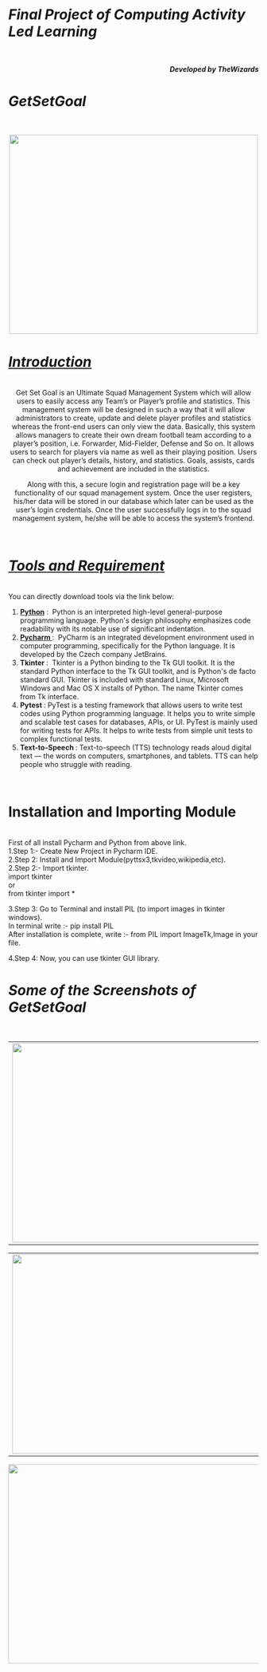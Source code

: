 <h1><b><i>Final Project of Computing Activity Led Learning</i></b></h1>
<br>
<p align ="right"><b><i>Developed by TheWizards</b></i></p>
<h1><b><i>GetSetGoal</b></i></h1>
<br>
<p align = "center">
<img src="https://user-images.githubusercontent.com/51354885/136058342-e08ba2c7-658f-43ac-9a55-0001910419ad.png" height = "400" width = "500"/></p>






<h1><i><u>Introduction</i></u></h1><br>
<div align = "center">Get Set Goal is an Ultimate Squad Management System which will allow users to easily access any Team’s or Player’s profile and statistics. This management system will be designed in such a way that it will allow administrators to create, update and delete player profiles and statistics whereas the front-end users can only view the data. Basically, this system allows managers to create their own dream football team according to a player’s position, i.e. Forwarder, Mid-Fielder, Defense and So on. It allows users to search for players via name as well as their playing position. Users can check out player’s details, history, and statistics. Goals, assists, cards and achievement are included in the statistics. 
 
Along with this, a secure login and registration page will be a key functionality of our squad management system. Once the user registers, his/her data will be stored in our database which later can be used as the user’s login credentials. Once the user successfully logs in to the squad management system, he/she will be able to access the system’s frontend.
</div>
<br>
<h1><i><u>Tools and Requirement</u></i></h1><br>
<div>
You can directly download tools via the link below:<br>
<ol>
 <li><a href = "https://www.python.org/downloads/"><b> Python</b></a> :&nbsp; Python is an interpreted high-level general-purpose programming language. Python's design philosophy emphasizes code readability with its notable use of significant indentation.</li>
 <li><a href = "https://www.jetbrains.com/pycharm/download/#section=windows"><b> Pycharm </b></a> :&nbsp;  PyCharm is an integrated development environment used in computer programming, specifically for the Python language. It is developed by the Czech company JetBrains.</li>
 <li><b>Tkinter </b>:&nbsp; Tkinter is a Python binding to the Tk GUI toolkit. It is the standard Python interface to the Tk GUI toolkit, and is Python's de facto standard GUI. Tkinter is included with standard Linux, Microsoft Windows and Mac OS X installs of Python. The name Tkinter comes from Tk interface. </li>
<li><b>Pytest </b>:&nbsp;PyTest is a testing framework that allows users to write test codes using Python programming language. It helps you to write simple and scalable test cases for databases, APIs, or UI. PyTest is mainly used for writing tests for APIs. It helps to write tests from simple unit tests to complex functional tests.</li>
 <li><b>Text-to-Speech </b>:&nbsp;Text-to-speech (TTS) technology reads aloud digital text — the words on computers, smartphones, and tablets. TTS can help people who struggle with reading.</li>
  
 </ol>
 </div><br>
<h1>Installation and Importing Module</h1><br>
<div>First of all install Pycharm and Python from above link.<br>
1.Step 1:- Create New Project in Pycharm IDE.<br>
2.Step 2: Install and Import Module(pyttsx3,tkvideo,wikipedia,etc).<br>
2.Step 2:- Import tkinter.<br>
import tkinter<br>
or<br>
 from tkinter import *</p>
3.Step 3: Go to Terminal and install PIL (to import images in tkinter windows).<br>
In terminal write :- pip install PIL<br>
After installation is complete, write :- from PIL import ImageTk,Image in your file.</p>
4.Step 4: Now, you can use tkinter GUI library.<br>
 
<h1><i>Some of the Screenshots of GetSetGoal</i></h1><br>
<table>
  <tr>
    <td><img src="https://user-images.githubusercontent.com/51354885/136062246-6c544671-77d6-489c-8c93-ebc1ebf9c1bd.png" width="500" height="400"></td>
    <td><img src="https://user-images.githubusercontent.com/51354885/136062260-954e91c4-ea69-49aa-838c-83dc5477dcb6.png" width="500" height="400"></td>
  </tr></table>
 
<table>
  <tr>
    <td><img src="https://user-images.githubusercontent.com/51354885/136062239-9c57a769-e3b1-4747-bf1a-f7e7d36ed24a.png" width="500" height="400"></td>
    <td><img src="https://user-images.githubusercontent.com/51354885/136062249-6d76539a-0dc1-430c-84d8-223316fd713d.png" width="500" height="400"></td>
  </tr></table>
 <p align="center"><img src ="https://user-images.githubusercontent.com/51354885/136062253-5112804b-045c-4759-bfd6-d461e1f7cb70.png" height="400" width = "600"></p>
</div>


